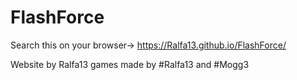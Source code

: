 # FlashForce

Search this on your browser->
https://Ralfa13.github.io/FlashForce/

Website by Ralfa13
games made by #Ralfa13 and #Mogg3
